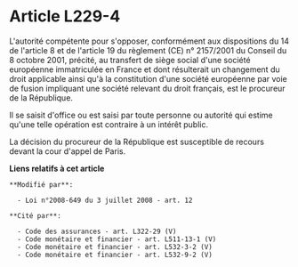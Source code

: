 # Article L229-4

L'autorité compétente pour s'opposer, conformément aux dispositions du 14 de l'article 8 et de l'article 19 du règlement (CE)
n° 2157/2001 du Conseil du 8 octobre 2001, précité, au transfert de siège social d'une société européenne immatriculée en
France et dont résulterait un changement du droit applicable ainsi qu'à la constitution d'une société européenne par voie de
fusion impliquant une société relevant du droit français, est le procureur de la République.

Il se saisit d'office ou est saisi par toute personne ou autorité qui estime qu'une telle opération est contraire à un
intérêt public. 

La décision du procureur de la République est susceptible de recours devant la cour d'appel de Paris.

**Liens relatifs à cet article**

	**Modifié par**:

	  - Loi n°2008-649 du 3 juillet 2008 - art. 12

	**Cité par**:

	  - Code des assurances - art. L322-29 (V)
	  - Code monétaire et financier - art. L511-13-1 (V)
	  - Code monétaire et financier - art. L532-3-2 (V)
	  - Code monétaire et financier - art. L532-9-2 (V)
